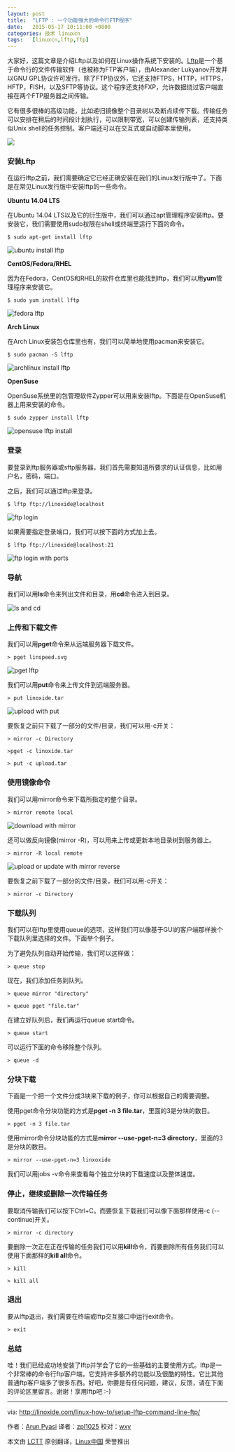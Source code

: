```yaml
---
layout: post
title:	"LFTP : 一个功能强大的命令行FTP程序"
date:	2015-05-17 10:11:00 +0800 
categories:	技术 linuxcn 
tags:	[linuxcn,lftp,ftp]
---
```



大家好，这篇文章是介绍Lftp以及如何在Linux操作系统下安装的。[Lftp](http://lftp.yar.ru/)是一个基于命令行的文件传输软件（也被称为FTP客户端），由Alexander Lukyanov开发并以GNU GPL协议许可发行。除了FTP协议外，它还支持FTPS，HTTP，HTTPS，HFTP，FISH，以及SFTP等协议。这个程序还支持FXP，允许数据绕过客户端直接在两个FTP服务器之间传输。


它有很多很棒的高级功能，比如递归镜像整个目录树以及断点续传下载。传输任务可以安排在稍后的时间段计划执行，可以限制带宽，可以创建传输列表，还支持类似Unix shell的任务控制。客户端还可以在交互式或自动脚本里使用。


![](/Asserts/Images/album/201505/17/221607sacuohcimiuyfv7m.png)


### 安装Lftp


在运行lftp之前，我们需要确定它已经正确安装在我们的Linux发行版中了。下面是在常见Linux发行版中安装lftp的一些命令。


**Ubuntu 14.04 LTS**


在Ubuntu 14.04 LTS以及它的衍生版中，我们可以通过apt管理程序安装lftp。要安装它，我们需要使用sudo权限在shell或终端里运行下面的命令。



```
$ sudo apt-get install lftp

```

![ubuntu install lftp](/Asserts/Images/album/201505/17/221609akd50y6xn01d1z3x.png)


**CentOS/Fedora/RHEL**


因为在Fedora，CentOS和RHEL的软件仓库里也能找到lftp，我们可以用**yum**管理程序来安装它。



```
$ sudo yum install lftp

```

![fedora lftp](/Asserts/Images/album/201505/17/221609jlfbl8fkfbkbpmnw.png)


**Arch Linux**


在Arch Linux安装包仓库里也有，我们可以简单地使用pacman来安装它。



```
$ sudo pacman -S lftp

```

![archlinux install lftp](/Asserts/Images/album/201505/17/221610ot8oz8s8bsl8s88y.png)


**OpenSuse**


OpenSuse系统里的包管理软件Zypper可以用来安装lftp。下面是在OpenSuse机器上用来安装的命令。



```
$ sudo zypper install lftp

```

![opensuse lftp install](/Asserts/Images/album/201505/17/221612ds5y197lzbzrytb1.png)


### 登录


要登录到ftp服务器或sftp服务器，我们首先需要知道所要求的认证信息，比如用户名，密码，端口。


之后，我们可以通过lftp来登录。



```
$ lftp ftp://linoxide@localhost

```

![ftp login](/Asserts/Images/album/201505/17/221612cg2zxg981161ugua.png)


如果需要指定登录端口，我们可以按下面的方式加上去。



```
$ lftp ftp://linoxide@localhost:21

```

![ftp login with ports](/Asserts/Images/album/201505/17/221613p028lb3095k3ivss.png)


### 导航


我们可以用**ls**命令来列出文件和目录，用**cd**命令进入到目录。


![ls and cd](/Asserts/Images/album/201505/17/221614n4mq444pmq9ma7a2.png)


### 上传和下载文件


我们可以用**pget**命令来从远端服务器下载文件。



```
> pget linspeed.svg

```

![pget lftp](/Asserts/Images/album/201505/17/221614n6k55wp5mbnm6n96.png)


我们可以用**put**命令来上传文件到远端服务器。



```
> put linoxide.tar

```

![upload with put](/Asserts/Images/album/201505/17/221615r1njnrenawyyid1q.png)


要恢复之前只下载了一部分的文件/目录，我们可以用-c开关：



```
> mirror -c Directory

>pget -c linoxide.tar

> put -c upload.tar

```

### 使用镜像命令


我们可以用mirror命令来下载所指定的整个目录。



```
> mirror remote local

```

![download with mirror](/Asserts/Images/album/201505/17/221615nck17xvkcl311c7c.png)


还可以做反向镜像(mirror -R)，可以用来上传或更新本地目录树到服务器上。



```
> mirror -R local remote

```

![upload or update with mirror reverse](/Asserts/Images/album/201505/17/221616yovtrfvivii7till.png)


要恢复之前下载了一部分的文件/目录，我们可以用-c开关：



```
> mirror -c Directory

```

### 下载队列


我们可以在lftp里使用queue的选项，这样我们可以像基于GUI的客户端那样挨个下载队列里选择的文件。下面举个例子。


为了避免队列自动开始传输，我们可以这样做：



```
> queue stop

```

现在，我们添加任务到队列。



```
> queue mirror "directory"

> queue pget "file.tar"

```

在建立好队列后，我们再运行queue start命令。



```
> queue start

```

可以运行下面的命令移除整个队列。



```
> queue -d

```

### 分块下载


下面是一个把一个文件分成3块来下载的例子，你可以根据自己的需要调整。


使用pget命令分块功能的方式是**pget -n 3 file.tar**，里面的3是分块的数目。



```
> pget -n 3 file.tar

```

使用mirror命令分块功能的方式是**mirror --use-pget-n=3 directory**，里面的3是分块的数目。



```
> mirror --use-pget-n=3 linxoxide

```

我们可以用jobs -v命令来查看每个独立分块的下载速度以及整体速度。


### 停止，继续或删除一次传输任务


要取消传输我们可以按下Ctrl+C。而要恢复下载我们可以像下面那样使用-c (--continue)开关。



```
> mirror -c directory

```

要删除一次正在正在传输的任务我们可以用**kill**命令，而要删除所有任务我们可以使用下面那样的**kill all**命令。



```
> kill

> kill all

```

### 退出


要从lftp退出，我们需要在终端或lftp交互接口中运行exit命令。



```
> exit

```

### 总结


哇！我们已经成功地安装了lftp并学会了它的一些基础的主要使用方式。lftp是一个非常棒的命令行ftp客户端，它支持许多额外的功能以及很酷的特性。它比其他普通ftp客户端多了很多东西。好吧，你要是有任何问题，建议，反馈，请在下面的评论区里留言。谢谢！享用lftp吧 :-)




---


via: <http://linoxide.com/linux-how-to/setup-lftp-command-line-ftp/>


作者：[Arun Pyasi](http://linoxide.com/author/arunp/) 译者：[zpl1025](https://github.com/zpl1025) 校对：[wxy](https://github.com/wxy)


本文由 [LCTT](https://github.com/LCTT/TranslateProject) 原创翻译，[Linux中国](http://linux.cn/) 荣誉推出
